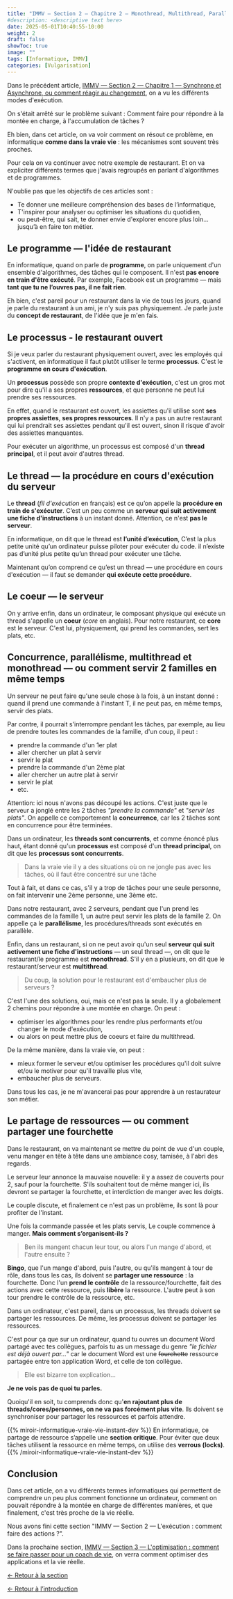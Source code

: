 ```yaml
---
title: "IMMV — Section 2 — Chapitre 2 — Monothread, Multithread, Parallélisme et Concurrence, je ne peux pas tout faire en même temps !"
#description: <descriptive text here>
date: 2025-05-01T10:40:55-10:00
weight: 2
draft: false
showToc: true
image: ""
tags: [Informatique, IMMV]
categories: [Vulgarisation]
---
```

Dans le précédent article, [IMMV — Section 2 — Chapitre 1 — Synchrone et Asynchrone, ou comment réagir au changement](../sync-async/), on a vu les différents modes d'exécution.

On s'était arrêté sur le problème suivant : Comment faire pour répondre à la montée en charge, à l'accumulation de tâches ?

Eh bien, dans cet article, on va voir comment on résout ce problème, en informatique **comme dans la vraie vie** : les mécanismes sont souvent très proches.

Pour cela on va continuer avec notre exemple de restaurant. Et on va expliciter différents termes que j'avais regroupés en parlant d'algorithmes et de programmes.

N'oublie pas que les objectifs de ces articles sont :
- Te donner une meilleure compréhension des bases de l’informatique,
- T'inspirer pour analyser ou optimiser les situations du quotidien,
- ou peut-être, qui sait, te donner envie d'explorer encore plus loin... jusqu’à en faire ton métier.

## Le programme — l'idée de restaurant

En informatique, quand on parle de **programme**, on parle uniquement d'un ensemble d'algorithmes, des tâches qui le composent. Il n'est **pas encore en train d'être exécuté**. Par exemple, Facebook est un programme — mais **tant que tu ne l’ouvres pas, il ne fait rien**.

Eh bien, c'est pareil pour un restaurant dans la vie de tous les jours, quand je parle du restaurant à un ami, je n'y suis pas physiquement. Je parle juste du **concept de restaurant**, de l'idée que je m'en fais.

## Le processus - le restaurant ouvert

Si je veux parler du restaurant physiquement ouvert, avec les employés qui s'activent, en informatique il faut plutôt utiliser le terme **processus**. C'est le **programme en cours d'exécution**.

Un **processus** possède son propre **contexte d'exécution**, c'est un gros mot pour dire qu'il a ses propres **ressources**, et que personne ne peut lui prendre ses ressources.

En effet, quand le restaurant est ouvert, les assiettes qu'il utilise sont **ses propres assiettes**, **ses propres ressources**. Il n'y a pas un autre restaurant qui lui prendrait ses assiettes pendant qu'il est ouvert, sinon il risque d'avoir des assiettes manquantes.

Pour exécuter un algorithme, un processus est composé d'un **thread principal**, et il peut avoir d'autres thread.

## Le thread — la procédure en cours d'exécution du serveur

Le **thread** (*fil d'exécution* en français) est ce qu’on appelle la **procédure en train de s'exécuter**. C’est un peu comme un **serveur qui suit activement une fiche d'instructions** à un instant donné. Attention, ce n'est **pas le serveur**.

En informatique, on dit que le thread est **l’unité d’exécution**, C’est la plus petite unité qu’un ordinateur puisse piloter pour exécuter du code. il n’existe pas d’unité plus petite qu’un thread pour exécuter une tâche.

Maintenant qu’on comprend ce qu’est un thread — une procédure en cours d'exécution — il faut se demander **qui exécute cette procédure**.

## Le coeur — le serveur

On y arrive enfin, dans un ordinateur, le composant physique qui exécute un thread s'appelle un **coeur** (*core* en anglais). Pour notre restaurant, ce **core** est le serveur. C'est lui, physiquement, qui prend les commandes, sert les plats, etc.

## Concurrence, parallélisme, multithread et monothread — ou comment servir 2 familles en même temps

Un serveur ne peut faire qu'une seule chose à la fois, à un instant donné : quand il prend une commande à l'instant T, il ne peut pas, en même temps, servir des plats.

Par contre, il pourrait s'interrompre pendant les tâches, par exemple, au lieu de prendre toutes les commandes de la famille, d'un coup, il peut :
- prendre la commande d'un 1er plat
- aller chercher un plat à servir
- servir le plat
- prendre la commande d'un 2ème plat
- aller chercher un autre plat à servir
- servir le plat
- etc.

Attention: ici nous n'avons pas découpé les actions. C'est juste que le serveur a jonglé entre les 2 tâches *"prendre la commande"* et *"servir les plats"*. On appelle ce comportement la **concurrence**, car les 2 tâches sont en concurrence pour être terminées.

Dans un ordinateur, les **threads sont concurrents**, et comme énoncé plus haut, étant donné qu'un **processus** est composé d'un **thread principal**, on dit que les **processus sont concurrents**.

>Dans la vraie vie il y a des situations où on ne jongle pas avec les tâches, où il faut être concentré sur une tâche

Tout à fait, et dans ce cas, s'il y a trop de tâches pour une seule personne, on fait intervenir une 2ème personne, une 3ème etc.

Dans notre restaurant, avec 2 serveurs, pendant que l'un prend les commandes de la famille 1, un autre peut servir les plats de la famille 2. On appelle ça le **parallélisme**, les procédures/threads sont exécutés en parallèle.

Enfin, dans un restaurant, si on ne peut avoir qu'un seul **serveur qui suit activement une fiche d'instructions** — un seul thread —, on dit que le restaurant/le programme est **monothread**. S'il y en a plusieurs, on dit que le restaurant/serveur est **multithread**.

>Du coup, la solution pour le restaurant est d'embaucher plus de serveurs ?

C'est l'une des solutions, oui, mais ce n'est pas la seule. Il y a globalement 2 chemins pour répondre à une montée en charge. On peut :
- optimiser les algorithmes pour les rendre plus performants et/ou changer le mode d'exécution,
- ou alors on peut mettre plus de coeurs et faire du multithread.

De la même manière, dans la vraie vie, on peut :
- mieux former le serveur et/ou optimiser les procédures qu'il doit suivre et/ou le motiver pour qu'il travaille plus vite,
- embaucher plus de serveurs.

Dans tous les cas, je ne m'avancerai pas pour apprendre à un restaurateur son métier.

## Le partage de ressources — ou comment partager une fourchette

Dans le restaurant, on va maintenant se mettre du point de vue d'un couple, venu manger en tête à tête dans une ambiance cosy, tamisée, à l'abri des regards.

Le serveur leur annonce la mauvaise nouvelle: il y a assez de couverts pour 2, sauf pour la fourchette. S'ils souhaitent tout de même manger ici, ils devront se partager la fourchette, et interdiction de manger avec les doigts.

Le couple discute, et finalement ce n'est pas un problème, ils sont là pour profiter de l'instant.

Une fois la commande passée et les plats servis, Le couple commence à manger. **Mais comment s’organisent-ils ?**

>Ben ils mangent chacun leur tour, ou alors l'un mange d'abord, et l'autre ensuite ?

**Bingo**, que l'un mange d'abord, puis l'autre, ou qu'ils mangent à tour de rôle, dans tous les cas, ils doivent se **partager une ressource** : la fourchette. Donc l'un **prend le contrôle** de la ressource/fourchette, fait des actions avec cette ressource, puis **libère** la ressource. L'autre peut à son tour prendre le contrôle de la ressource, etc.

Dans un ordinateur, c'est pareil, dans un processus, les threads doivent se partager les ressources. De même, les processus doivent se partager les ressources.

C'est pour ça que sur un ordinateur, quand tu ouvres un document Word partagé avec tes collègues, parfois tu as un message du genre *"le fichier est déjà ouvert par..."* car le document Word est une ~~fourchette~~ ressource partagée entre ton application Word, et celle de ton collègue.

>Elle est bizarre ton explication...

**Je ne vois pas de quoi tu parles.**

Quoiqu'il en soit, tu comprends donc qu'**en rajoutant plus de threads/cores/personnes, on ne va pas forcément plus vite**. Ils doivent se synchroniser pour partager les ressources et parfois attendre.

{{% miroir-informatique-vraie-vie-instant-dev %}}
En informatique, ce partage de ressource s’appelle une **section critique**.
Pour éviter que deux tâches utilisent la ressource en même temps, on utilise des **verrous (locks)**.
{{% /miroir-informatique-vraie-vie-instant-dev %}}

## Conclusion

Dans cet article, on a vu différents termes informatiques qui permettent de comprendre un peu plus comment fonctionne un ordinateur, comment on pouvait répondre à la montée en charge de différentes manières, et que finalement, c'est très proche de la vie réelle.

Nous avons fini cette section "IMMV — Section 2 — L'exécution : comment faire des actions ?".

Dans la prochaine section, [IMMV — Section 3 — L'optimisation : comment se faire passer pour un coach de vie](../../optimisation/optimisation/), on verra comment optimiser des applications et la vie réelle.

[← Retour à la section](../../l-execution/l-execution/)

[← Retour à l’introduction](../../introduction/)
